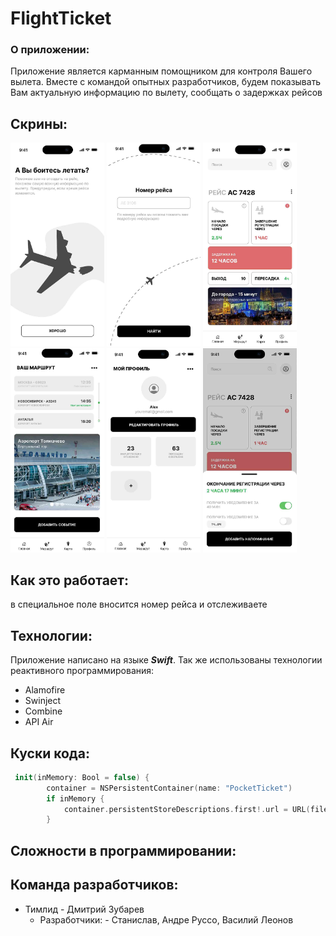 # FlightTicket
### О приложении:
Приложение является карманным помощником для контроля Вашего вылета. 
Вместе с командой опытных разработчиков, будем показывать Вам актуальную информацию по вылету, сообщать о задержках рейсов

## Скрины:
<img src="https://github.com/VasyaOne/ScrenTicket/blob/main/ScreenForReadme/2022%20%D0%A2%D1%83%D1%80%D1%86%D0%B8%D1%8F%20jpg.jpg" style="width: 150px"> <img src="https://github.com/VasyaOne/ScrenTicket/blob/main/ScreenForReadme/2022%20%D0%A2%D1%83%D1%80%D1%86%D0%B8%D1%8F%20jpg-2.jpg" style="width: 150px"> <img src="https://github.com/VasyaOne/ScrenTicket/blob/main/ScreenForReadme/2022%20%D0%A2%D1%83%D1%80%D1%86%D0%B8%D1%8F%20jpg-3.jpg" style="width: 150px"> <img src="https://github.com/VasyaOne/ScrenTicket/blob/main/ScreenForReadme/2022%20%D0%A2%D1%83%D1%80%D1%86%D0%B8%D1%8F%20jpg-4.jpg" style="width: 150px"> <img src="https://github.com/VasyaOne/ScrenTicket/blob/main/ScreenForReadme/2022%20%D0%A2%D1%83%D1%80%D1%86%D0%B8%D1%8F%20jpg-5.jpg" style="width: 150px"> <img src="https://github.com/VasyaOne/ScrenTicket/blob/main/ScreenForReadme/2022%20%D0%A2%D1%83%D1%80%D1%86%D0%B8%D1%8F%20jpg-6.jpg" style="width: 150px"> 

## Как это работает:
в специальное поле вносится номер рейса и отслеживаете 

## Технологии:
Приложение написано на языке ***Swift***.
Так же использованы технологии реактивного программирования: 
- Alamofire
- Swinject
- Combine
- API Air

## Куски кода:
``` swift
 init(inMemory: Bool = false) {
        container = NSPersistentContainer(name: "PocketTicket")
        if inMemory {
            container.persistentStoreDescriptions.first!.url = URL(fileURLWithPath: "/dev/null")
        }
```
## Сложности в программировании:

## Команда разработчиков: 
- Тимлид - Дмитрий Зубарев
    - Разработчики: - Станислав, Андре Руссо, Василий Леонов

